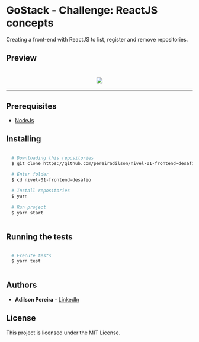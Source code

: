 # GoStack - Challenge: ReactJS concepts

Creating a front-end with ReactJS to list, register and remove repositories.

## Preview

<h1 align="center">
  <img src="https://ik.imagekit.io/rlpwchithd/ezgif-1-97f288030528_mfYCV1HXo.gif"/>
</h1>

---

## Prerequisites

- [NodeJs](https://nodejs.org/en/download/)

## Installing

```bash

  # Downloading this repositories
  $ git clone https://github.com/pereiradilson/nivel-01-frontend-desafio.git

  # Enter folder
  $ cd nivel-01-frontend-desafio
  
  # Install repositories
  $ yarn
  
  # Run project
  $ yarn start
  
```

## Running the tests

```bash

  # Execute tests
  $ yarn test
  
```

## Authors

* **Adilson Pereira** - [LinkedIn](https://www.linkedin.com/in/pereiradilson/)

## License

This project is licensed under the MIT License.
